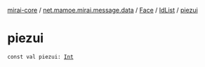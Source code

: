 [mirai-core](../../../index.md) / [net.mamoe.mirai.message.data](../../index.md) / [Face](../index.md) / [IdList](index.md) / [piezui](./piezui.md)

# piezui

`const val piezui: `[`Int`](https://kotlinlang.org/api/latest/jvm/stdlib/kotlin/-int/index.html)